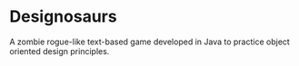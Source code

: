 # Designosaurs
A zombie rogue-like text-based game developed in Java to practice object oriented design principles.
